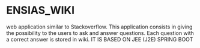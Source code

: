 # ENSIAS_WIKI
web application similar to Stackoverflow. This
application consists in giving the possibility to the users to ask and answer
questions. Each question with a correct answer is stored in wiki.
IT IS BASED ON JEE (J2E) SPRING BOOT


